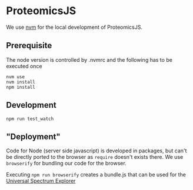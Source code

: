 # ProteomicsJS

We use [nvm](https://github.com/nvm-sh/nvm) for the local development of ProteomicsJS.

## Prerequisite
The node version is controlled by .nvmrc and the following has to be executed once
```
nvm use
nvm install
npm install 
```

## Development
```
npm run test_watch
```

## "Deployment"
Code for Node (server side javascript) is developed in packages, but can't be directly ported to the browser as `require` doesn't exists there. We use `browserify` for bundling our code for the browser.

Executing `npm run browserify` creates a bundle.js that can be used for the [Universal Spectrum Explorer](https://github.com/kusterlab/universal_spectrum_explorer)


